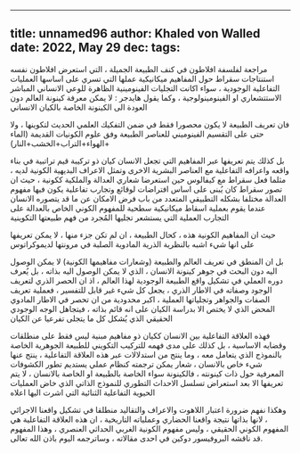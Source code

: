
---
title: unnamed96
author: Khaled von Walled
date: 2022, May 29
dec:
tags:
---
مراجعة لفلسفة افلاطون في كنف الطبيعة الجميلة ، التي استعرض افلاطون نفسه استنتاجات سقراط حول المفاهيم ميكانيكية عملها التي تسري على اساسها العمليات التفاعلية الوجودية ، سواء اكانت التجليات الفينومينية الظاهرة للوعي الانساني المباشر الاستتشعاري او الفينومينولوجية ، وكما يقول هايدجر : لا يمكن معرفة كينونة العالم دون العودة الى الكينونة الخاصة بالكيان الانساني 

فان تعريف الطبيعة لا يكون محصورا فقط في ضمن التفكيك العلمي الحديث لتكوينها ، ولا حتى على التقسيم الفينوميني للعناصر الطبيعة وفق علوم الكونيات القديمة (الماء +الهواء+التراب+الخشب+النار)

بل كذلك يتم تعريفها عبر المفاهيم التي تجعل الانسان كيان ذو تركيبة قيم تراتبية في بناء واقعه واعرافه التفاعلية مع العناصر البشرية الاخرى وتمثل الاعراف البديهية الكونية لديه ، مثلما فعل سقراط مع كيفالوس حين استعرضا شعاري العدالة والملكية ككونية ، حيث ان تصور سقراط كان يُبنى على اساس افتراضات لوقائع وتجارب تفاعلية يكون فيها مفهوم العدالة مختلفا بشكله التطبيقي المتعدد من باب فرض الامكان عن ما قد يتصوره الانسان عندما يقوم بعملية اسقاط ميكانيكية سطحية للمفهوم الكوني الخاص بالعدالة على التجارب العملية التي يستشعر تجليها المُجرد من فهم طبيعتها التكوينية

حيث ان المفاهيم الكونية هذه ، كحال الطبيعة ، ان لم تكن جزء منها ، لا يمكن تعريفها على انها شيء اشبه بالنظرية الذرية المادوية الصلبة في مرونتها لديموكراتوس

بل ان المنطق في تعريف العالم والطبيعة (وشعارات مفاهيمها الكونية) لا يمكن الوصول اليه دون البحث في جوهر كينونة الانسان ، الذي لا يمكن الوصول اليه بذاته ، بل يُعرف دوره العملي في تشكيل واقع الطبيعة الوجودية لهذا العالم ، اذ ان الحصر الذري لتعريف الوجود وصفاته في الاطار الذري ، يجعل كل شيء غير قابل للتفسير ، فعملية تعريف الصفات والجواهر وتجلياتها العملية ، اكبر محدودية من ان تحصر في الاطار المادوي المحض الذي لا يختص  الا بدراسة الكيان على انه قائم بذاته ، فيتجاهل الوجه الوجودي الحقيقي الذي يُشكل كل ما يتجلى تفرعيا عن الكيان

فهذه العلاقة التفاعلية بين الانسان ككيان ذو مفاهيم مبنية ليس فقط على منطلقات وقضايه الاساسية ، بل كذلك على مدى فهمه للتركيب التكويني للطبيعة الجوهرية الخاصة بالنموذج الذي يتعامل معه ، وما ينتج من استدلالات عبر هذه العلاقة التفاعلية ، ينتج عنها شيء خاص بالانسان ، شعار يمكن ترجمته كنظام عملي يستديم تطور الكشوفات المعرفية حول ذات كينونته ، فالكينونة سواء الخاصة بالطبيعة او الخاصة بالانسان ، لا يتم تعريفها الا بعد استعراض تسلسل الاحداث التطوري للنموذج الذاتي الذي خاض العمليات الحيوية التفاعلية الثنائية التي اشرت اليها اعلاه

وهكذا نفهم ضرورة اعتبار اللاهوت والاعراف والتقاليد منطلقا في تشكيل واقعنا الاجرائي ، لانها بذاتها نتيجة واقعنا الحضاري وعملياته التاريخية ، ان هذه العلاقة التفاعلية هي المفهوم الكوني الحقيقي ، وليس مفهوم الكونية الغربي الحداثي العنصري ، وهذا المفهوم قد ناقشه البروفيسور دوكين في احدى مقالاته ، وساترجمه اليوم باذن الله تعالى.


